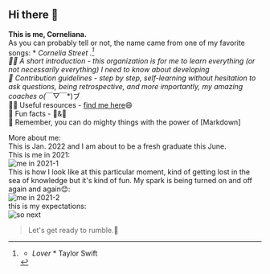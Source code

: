 ## Hi there 👋
**This is me, Corneliana.**  
As you can probably tell or not, the name came from one of my favorite songs: * *Cornelia Street* *.[^1]  
🙋‍♀️ A short introduction - this organization is for me to learn everything (or not necessarily everything) I need to know about developing  
🌈 Contribution guidelines - step by step, self-learning without hesitation to ask questions, being retrospective, and more importantly, my amazing coaches o(*￣▽￣*)ブ   
👩‍💻 Useful resources - [find me here](https://github.com/gtb-2022-lian-pengzi)😄  
🍿 Fun facts - 🥛&🎦  
🧙 Remember, you can do mighty things with the power of [Markdown]  

More about me:  
This is Jan. 2022 and I am about to be a fresh graduate this June.  
This is me in 2021:  
![me in 2021-1](<img src = "https://raw.githubusercontent.com/test-before-submitting/.github/main/assets/me%20in%202021-1.jpg"  width = "30%" alt = "talking to my super brilliant friend"/>)  
This is how I look like at this particular moment, kind of getting lost in the sea of knowledge but it's kind of fun. My spark is being turned on and off again and again😊:  
![me in 2021-2](<img src = "https://github.com/test-before-submitting/.github/blob/main/assets/be%20like.jpg" width = "30%" alt="have no idea and get lost😂"/>)  
this is my expectations:  
![so next](<img src = "https://github.com/test-before-submitting/.github/blob/main/assets/so%20next.jpg" width="30%" alt="find myself"/>)  
>Let's get ready to rumble.🤩  
[^1]: * *Lover* * Taylor Swift
